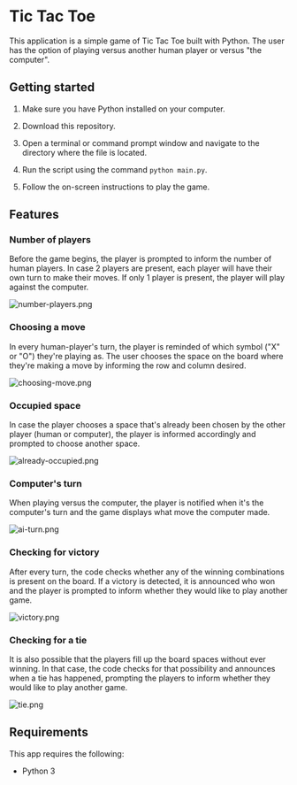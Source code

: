 # Tic Tac Toe
This application is a simple game of Tic Tac Toe built with Python. The user has the option of playing versus another human player or versus "the computer".

## Getting started
1. Make sure you have Python installed on your computer.

2. Download this repository.

3. Open a terminal or command prompt window and navigate to the directory where the file is located.

4. Run the script using the command `python main.py`.

5. Follow the on-screen instructions to play the game.

## Features
### Number of players
Before the game begins, the player is prompted to inform the number of human players. In case 2 players are present, each player will have their own turn to make their moves. If only 1 player is present, the player will play against the computer.

![number-players.png](https://i.ibb.co/z6WdDr7/number-players.png)

### Choosing a move
In every human-player's turn, the player is reminded of which symbol ("X" or "O") they're playing as. The user chooses the space on the board where they're making a move by informing the row and column desired.

![choosing-move.png](https://i.ibb.co/w7GpRSC/choosing-move.png)

### Occupied space
In case the player chooses a space that's already been chosen by the other player (human or computer), the player is informed accordingly and prompted to choose another space.

![already-occupied.png](https://i.ibb.co/1GxbNPk/already-occupied.png)

### Computer's turn
When playing versus the computer, the player is notified when it's the computer's turn and the game displays what move the computer made.

![ai-turn.png](https://i.ibb.co/dMYRkb8/ai-turn.png)

### Checking for victory
After every turn, the code checks whether any of the winning combinations is present on the board. If a victory is detected, it is announced who won and the player is prompted to inform whether they would like to play another game.

![victory.png](https://i.ibb.co/5s1Kjbc/victory.png)

### Checking for a tie
It is also possible that the players fill up the board spaces without ever winning. In that case, the code checks for that possibility and announces when a tie has happened, prompting the players to inform whether they would like to play another game.

![tie.png](https://i.ibb.co/7RQ4rKH/tie.png)

## Requirements
This app requires the following:

+ Python 3
